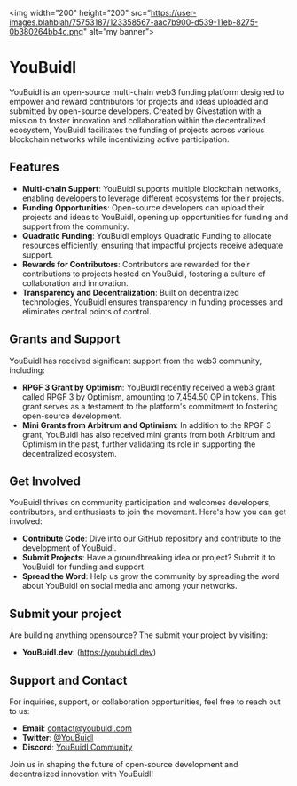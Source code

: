 <p align=”center”>

<img width=”200" height=”200" src=”https://user-images.blahblah/75753187/123358567-aac7b900-d539-11eb-8275-0b380264bb4c.png" alt=”my banner”>

</p>


# YouBuidl

YouBuidl is an open-source multi-chain web3 funding platform designed to empower and reward contributors for projects and ideas uploaded and submitted by open-source developers. Created by Givestation with a mission to foster innovation and collaboration within the decentralized ecosystem, YouBuidl facilitates the funding of projects across various blockchain networks while incentivizing active participation.

## Features

- **Multi-chain Support**: YouBuidl supports multiple blockchain networks, enabling developers to leverage different ecosystems for their projects.
- **Funding Opportunities**: Open-source developers can upload their projects and ideas to YouBuidl, opening up opportunities for funding and support from the community.
- **Quadratic Funding**: YouBuidl employs Quadratic Funding to allocate resources efficiently, ensuring that impactful projects receive adequate support.
- **Rewards for Contributors**: Contributors are rewarded for their contributions to projects hosted on YouBuidl, fostering a culture of collaboration and innovation.
- **Transparency and Decentralization**: Built on decentralized technologies, YouBuidl ensures transparency in funding processes and eliminates central points of control.

## Grants and Support

YouBuidl has received significant support from the web3 community, including:

- **RPGF 3 Grant by Optimism**: YouBuidl recently received a web3 grant called RPGF 3 by Optimism, amounting to 7,454.50 OP in tokens. This grant serves as a testament to the platform's commitment to fostering open-source development.
- **Mini Grants from Arbitrum and Optimism**: In addition to the RPGF 3 grant, YouBuidl has also received mini grants from both Arbitrum and Optimism in the past, further validating its role in supporting the decentralized ecosystem.

## Get Involved

YouBuidl thrives on community participation and welcomes developers, contributors, and enthusiasts to join the movement. Here's how you can get involved:

- **Contribute Code**: Dive into our GitHub repository and contribute to the development of YouBuidl.
- **Submit Projects**: Have a groundbreaking idea or project? Submit it to YouBuidl for funding and support.
- **Spread the Word**: Help us grow the community by spreading the word about YouBuidl on social media and among your networks.

## Submit your project
Are building anything opensource? The submit your project by visiting:

- **YouBuidl.dev**: (https://youbuidl.dev)



## Support and Contact

For inquiries, support, or collaboration opportunities, feel free to reach out to us:

- **Email**: [contact@youbuidl.com](mailto:contact@youbuidl.dev)
- **Twitter**: [@YouBuidl](https://twitter.com/Givestation)
- **Discord**: [YouBuidl Community](https://discord.gg/givestation)

Join us in shaping the future of open-source development and decentralized innovation with YouBuidl!

